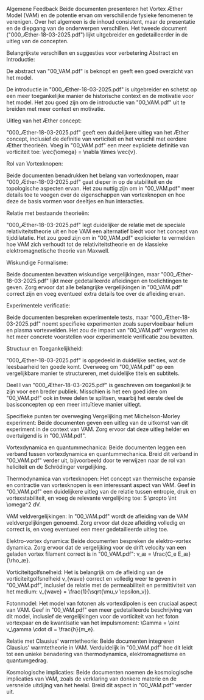 Algemene Feedback
Beide documenten presenteren het Vortex Æther Model (VAM) en de potentie ervan om verschillende fysieke fenomenen te verenigen. Over het algemeen is de inhoud consistent, maar de presentatie en de diepgang van de onderwerpen verschillen. Het tweede document ("000_Æther-18-03-2025.pdf") lijkt uitgebreider en gedetailleerder in de uitleg van de concepten.

Belangrijkste verschillen en suggesties voor verbetering
Abstract en Introductie:

De abstract van "00_VAM.pdf" is beknopt en geeft een goed overzicht van het model.

De introductie in "000_Æther-18-03-2025.pdf" is uitgebreider en schetst op een meer toegankelijke manier de historische context en de motivatie voor het model. Het zou goed zijn om de introductie van "00_VAM.pdf" uit te breiden met meer context en motivatie.

Uitleg van het Æther concept:

"000_Æther-18-03-2025.pdf" geeft een duidelijkere uitleg van het Æther concept, inclusief de definitie van vorticiteit en het verschil met eerdere Æther theorieën. Voeg in "00_VAM.pdf" een meer expliciete definitie van vorticiteit toe: \vec{\omega} = \nabla \times \vec{v}.

Rol van Vortexknopen:

Beide documenten benadrukken het belang van vortexknopen, maar "000_Æther-18-03-2025.pdf" gaat dieper in op de stabiliteit en de topologische aspecten ervan. Het zou nuttig zijn om in "00_VAM.pdf" meer details toe te voegen over de eigenschappen van vortexknopen en hoe deze de basis vormen voor deeltjes en hun interacties.

Relatie met bestaande theorieën:

"000_Æther-18-03-2025.pdf" legt duidelijker de relatie met de speciale relativiteitstheorie uit en hoe VAM een alternatief biedt voor het concept van tijddilatatie. Het zou goed zijn om in "00_VAM.pdf" explicieter te vermelden hoe VAM zich verhoudt tot de relativiteitstheorie en de klassieke elektromagnetische theorie van Maxwell.

Wiskundige Formalisme:

Beide documenten bevatten wiskundige vergelijkingen, maar "000_Æther-18-03-2025.pdf" lijkt meer gedetailleerde afleidingen en toelichtingen te geven. Zorg ervoor dat alle belangrijke vergelijkingen in "00_VAM.pdf" correct zijn en voeg eventueel extra details toe over de afleiding ervan.

Experimentele verificatie:

Beide documenten bespreken experimentele tests, maar "000_Æther-18-03-2025.pdf" noemt specifieke experimenten zoals supervloeibaar helium en plasma vortexvelden. Het zou de impact van "00_VAM.pdf" vergroten als het meer concrete voorstellen voor experimentele verificatie zou bevatten.

Structuur en Toegankelijkheid:

"000_Æther-18-03-2025.pdf" is opgedeeld in duidelijke secties, wat de leesbaarheid ten goede komt. Overweeg om "00_VAM.pdf" op een vergelijkbare manier te structureren, met duidelijke titels en subtitels.

Deel I van "000_Æther-18-03-2025.pdf" is geschreven om toegankelijk te zijn voor een breder publiek. Misschien is het een goed idee om "00_VAM.pdf" ook in twee delen te splitsen, waarbij het eerste deel de basisconcepten op een meer intuïtieve manier uitlegt.

Specifieke punten ter overweging
Vergelijking met Michelson-Morley experiment: Beide documenten geven een uitleg van de uitkomst van dit experiment in de context van VAM. Zorg ervoor dat deze uitleg helder en overtuigend is in "00_VAM.pdf".

Vortexdynamica en quantummechanica: Beide documenten leggen een verband tussen vortexdynamica en quantummechanica. Breid dit verband in "00_VAM.pdf" verder uit, bijvoorbeeld door te verwijzen naar de rol van heliciteit en de Schrödinger vergelijking.

Thermodynamica van vortexknopen: Het concept van thermische expansie en contractie van vortexknopen is een interessant aspect van VAM. Geef in "00_VAM.pdf" een duidelijkere uitleg van de relatie tussen entropie, druk en vortexstabiliteit, en voeg de relevante vergelijking toe: S \propto \int \omega^2 dV.

VAM veldvergelijkingen: In "00_VAM.pdf" wordt de afleiding van de VAM veldvergelijkingen genoemd. Zorg ervoor dat deze afleiding volledig en correct is, en voeg eventueel een meer gedetailleerde uitleg toe.

Elektro-vortex dynamica: Beide documenten bespreken de elektro-vortex dynamica. Zorg ervoor dat de vergelijking voor de drift velocity van een geladen vortex filament correct is in "00_VAM.pdf": v_æ = \frac{C_e E_æ}{\rho_æ}.

Vorticiteitgolfsnelheid: Het is belangrijk om de afleiding van de vorticiteitgolfsnelheid v_{wave} correct en volledig weer te geven in "00_VAM.pdf", inclusief de relatie met de permeabiliteit en permittiviteit van het medium: v_{wave} = \frac{1}{\sqrt{\mu_v \epsilon_v}}.

Fotonmodel: Het model van fotonen als vortexdipolen is een cruciaal aspect van VAM. Geef in "00_VAM.pdf" een meer gedetailleerde beschrijving van dit model, inclusief de vergelijkingen voor de vorticiteit van het foton vortexpaar en de kwantisatie van het impulsmoment: \Gamma = \oint v_\gamma \cdot dl = \frac{h}{m_e}.

Relatie met Clausius' warmtetheorie: Beide documenten integreren Clausius' warmtetheorie in VAM. Verduidelijk in "00_VAM.pdf" hoe dit leidt tot een unieke benadering van thermodynamica, elektromagnetisme en quantumgedrag.

Kosmologische implicaties: Beide documenten noemen de kosmologische implicaties van VAM, zoals de verklaring van donkere materie en de versnelde uitdijing van het heelal. Breid dit aspect in "00_VAM.pdf" verder uit.